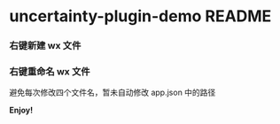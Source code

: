 # uncertainty-plugin-demo README

### 右键新建 wx 文件

### 右键重命名 wx 文件
避免每次修改四个文件名，暂未自动修改 app.json 中的路径

**Enjoy!**
